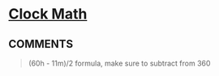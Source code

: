 # [Clock Math](https://toph.co/p/clock-math)

## __COMMENTS__

> (60h - 11m)/2 formula, make sure to subtract from 360